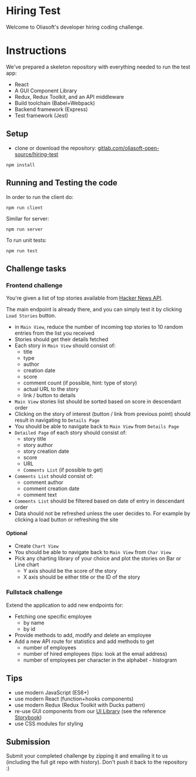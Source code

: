 # Hiring Test

Welcome to Oliasoft's developer hiring coding challenge.

# Instructions

We've prepared a skeleton repository with everything needed to run the test app:

- React
- A GUI Component Library
- Redux, Redux Toolkit, and an API middleware
- Build toolchain (Babel+Webpack)
- Backend framework (Express)
- Test framework (Jest)

## Setup

- clone or download the repository: [gitlab.com/oliasoft-open-source/hiring-test](https://gitlab.com/oliasoft-open-source/hiring-test)

```
npm install
```
## Running and Testing the code

In order to run the client do:

```
npm run client
```

Similar for server:

```
npm run server
```

To run unit tests:

```
npm run test
```

## Challenge tasks

### Frontend challenge

You're given a list of top stories available from [Hacker News API](https://hackernews.api-docs.io/v0/overview).

The main endpoint is already there, and you can simply test it by clicking `Load Stories` button.

- in `Main View`, reduce the number of incoming top stories to 10 random entries from the list you received
- Stories should get their details fetched
- Each story in `Main View` should consist of:
    - title
    - type
    - author
    - creation date
    - score
    - comment count (if possible, hint: type of story)
    - actual URL to the story
    - link / button to details
- `Main View` stories list should be sorted based on score in descendant order
- Clicking on the story of interest (button / link from previous point) should result in navigating to `Details Page`
- You should be able to navigate back to `Main View` from `Details Page`
- `Detailed Page` of each story should consist of:
    - story title
    - story author
    - story creation date
    - score
    - URL
    - `Comments List` (if possible to get)
- `Comments List` should consist of:
    - comment author
    - comment creation date
    - comment text
- `Comments List` should be filtered based on date of entry in descendant order
- Data should not be refreshed unless the user decides to. For example by clicking a load button or refreshing the site

#### Optional

- Create `Chart View`
- You should be able to navigate back to `Main View` from `Char View`
- Pick any charting library of your choice and plot the stories on Bar or Line chart
    - Y axis should be the score of the story
    - X axis should be either title or the ID of the story

### Fullstack challenge

Extend the application to add new endpoints for:

- Fetching one specific employee
  - by name
  - by id
- Provide methods to add, modify and delete an employee
- Add a new API route for statistics and add methods to get
  - number of employees
  - number of hired employees (tips: look at the email address)
  - number of employees per character in the alphabet - histogram

## Tips

- use modern JavaScript (ES6+)
- use modern React (function+hooks components)
- use modern Redux (Redux Toolkit with Ducks pattern)
- re-use GUI components from our [UI Library](https://gitlab.com/oliasoft-open-source/react-ui-library) (see the
 reference [Storybook](https://oliasoft-open-source.gitlab.io/react-ui-library/))
- use CSS modules for styling

## Submission

Submit your completed challenge by zipping it and emailing it to us (including the full git repo with history).
Don't push it back to the repository :)
